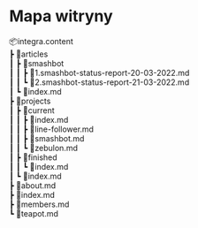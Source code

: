 # Mapa witryny

📦integra.content  
 ┣ 📂articles  
 ┃ ┣ 📂smashbot  
 ┃ ┃ ┣ 📜1.smashbot-status-report-20-03-2022.md  
 ┃ ┃ ┗ 📜2.smashbot-status-report-21-03-2022.md  
 ┃ ┗ 📜index.md  
 ┣ 📂projects  
 ┃ ┣ 📂current  
 ┃ ┃ ┣ 📜index.md  
 ┃ ┃ ┣ 📜line-follower.md  
 ┃ ┃ ┣ 📜smashbot.md  
 ┃ ┃ ┗ 📜zebulon.md  
 ┃ ┣ 📂finished  
 ┃ ┃ ┗ 📜index.md  
 ┃ ┗ 📜index.md  
 ┣ 📜about.md  
 ┣ 📜index.md  
 ┣ 📜members.md  
 ┗ 📜teapot.md  
